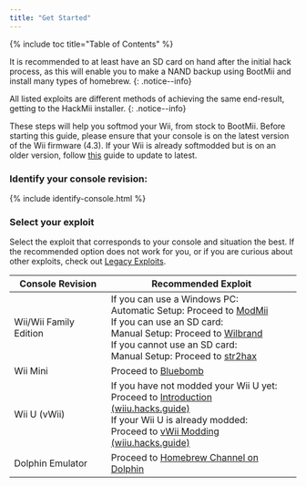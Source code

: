 ```yaml
---
title: "Get Started"
---
```


{% include toc title="Table of Contents" %}

It is recommended to at least have an SD card on hand after the initial hack process, as this will enable you to make a NAND backup using BootMii and install many types of homebrew.
{: .notice--info}

All listed exploits are different methods of achieving the same end-result, getting to the HackMii installer.
{: .notice--info}

These steps will help you softmod your Wii, from stock to BootMii. Before starting this guide, please ensure that your console is on the latest version of the Wii firmware (4.3). If your Wii is already softmodded but is on an older version, follow [this](update) guide to update to latest.

### Identify your console revision:

{% include identify-console.html %}<br>

### Select your exploit

Select the exploit that corresponds to your console and situation the best. If the recommended option does not work for you, or if you are curious about other exploits, check out [Legacy Exploits](legacy-exploits).

| Console Revision  | Recommended Exploit |
| ----------------- | ------------------- |
| Wii/Wii Family Edition  | If you can use a Windows PC:<br> Automatic Setup: Proceed to [ModMii](modmii)<br> If you can use an SD card:<br> Manual Setup: Proceed to [Wilbrand](wilbrand)<br> If you cannot use an SD card:<br> Manual Setup: Proceed to [str2hax](str2hax)<br> |
| Wii Mini | Proceed to [Bluebomb](bluebomb) |
| Wii U (vWii)  | If you have not modded your Wii U yet:<br> Proceed to [Introduction (wiiu.hacks.guide)](https://wiiu.hacks.guide/#/)<br> If your Wii U is already modded:<br> Proceed to [vWii Modding (wiiu.hacks.guide)](https://wiiu.hacks.guide/#/vwii-modding) |
| Dolphin Emulator | Proceed to [Homebrew Channel on Dolphin](homebrew-dolphin) |
